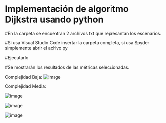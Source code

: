 # Implementación de algoritmo Dijkstra usando python 

#En la carpeta se encuentran 2 archivos txt que represantan los escenarios.

#Si usa Visual Studio Code insertar la carpeta completa, si usa Spyder simplemente abrir el achivo py

#Ejecutarlo

#Se mostrarán los resultados de las métricas seleccionadas.

Complejidad Baja:
![image](https://user-images.githubusercontent.com/57463092/141654283-ba015166-2cf7-4b78-9f67-5ac0b3602aff.png)

Complejidad Media:

![image](https://user-images.githubusercontent.com/57463092/141654401-fc6c819b-1148-42ac-a309-a93ae0a46754.png)

![image](https://user-images.githubusercontent.com/57463092/144363840-8488f6d5-b9a9-4ba0-af46-c97463e12eac.png)

![image](https://user-images.githubusercontent.com/57463092/144363961-28aac321-b9fc-4c0a-af7d-d559285cacb8.png)
